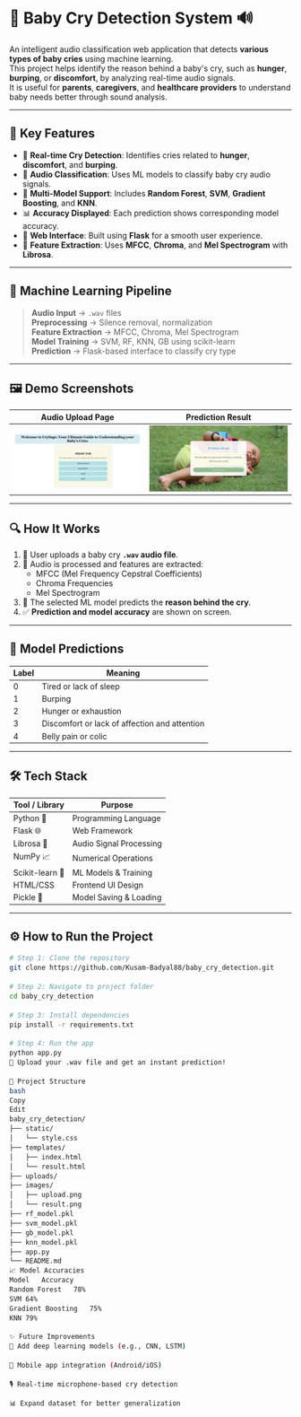 # 👶 **Baby Cry Detection System** 🔊  
An intelligent audio classification web application that detects **various types of baby cries** using machine learning.  
This project helps identify the reason behind a baby's cry, such as **hunger**, **burping**, or **discomfort**, by analyzing real-time audio signals.  
It is useful for **parents**, **caregivers**, and **healthcare providers** to understand baby needs better through sound analysis.

---

## 🚀 **Key Features**

- 🎯 **Real-time Cry Detection**: Identifies cries related to **hunger**, **discomfort**, and **burping**.
- 🎤 **Audio Classification**: Uses ML models to classify baby cry audio signals.
- 🧠 **Multi-Model Support**: Includes **Random Forest**, **SVM**, **Gradient Boosting**, and **KNN**.
- 📊 **Accuracy Displayed**: Each prediction shows corresponding model accuracy.
- 📁 **Web Interface**: Built using **Flask** for a smooth user experience.
- 🧩 **Feature Extraction**: Uses **MFCC**, **Chroma**, and **Mel Spectrogram** with **Librosa**.

---

## 🧠 **Machine Learning Pipeline**

> **Audio Input** → `.wav` files  
> **Preprocessing** → Silence removal, normalization  
> **Feature Extraction** → MFCC, Chroma, Mel Spectrogram  
> **Model Training** → SVM, RF, KNN, GB using scikit-learn  
> **Prediction** → Flask-based interface to classify cry type

---

## 🖼️ **Demo Screenshots**

| Audio Upload Page | Prediction Result |
|-------------------|-------------------|
| ![Upload Page](https://github.com/Kusam-Badyal88/baby_cry_detection/blob/master/baby_cry_detection/upload.png?raw=true) | ![Result Page](https://github.com/Kusam-Badyal88/baby_cry_detection/blob/master/baby_cry_detection/result.png?raw=true) |

---

## 🔍 **How It Works**

1. 🎵 User uploads a baby cry **`.wav` audio file**.
2. 🧪 Audio is processed and features are extracted:
   - MFCC (Mel Frequency Cepstral Coefficients)
   - Chroma Frequencies
   - Mel Spectrogram
3. 🧠 The selected ML model predicts the **reason behind the cry**.
4. ✅ **Prediction and model accuracy** are shown on screen.

---

## 🧠 **Model Predictions**

| Label | Meaning                                        |
|-------|------------------------------------------------|
| 0     | Tired or lack of sleep                         |
| 1     | Burping                                        |
| 2     | Hunger or exhaustion                           |
| 3     | Discomfort or lack of affection and attention  |
| 4     | Belly pain or colic                            |

---

## 🛠️ **Tech Stack**

| Tool / Library    | Purpose                      |
|-------------------|------------------------------|
| Python 🐍         | Programming Language          |
| Flask 🌐          | Web Framework                |
| Librosa 🎵        | Audio Signal Processing      |
| NumPy 📈          | Numerical Operations          |
| Scikit-learn 🤖   | ML Models & Training         |
| HTML/CSS          | Frontend UI Design           |
| Pickle 🧪         | Model Saving & Loading       |

---

## ⚙️ **How to Run the Project**

```bash
# Step 1: Clone the repository
git clone https://github.com/Kusam-Badyal88/baby_cry_detection.git

# Step 2: Navigate to project folder
cd baby_cry_detection

# Step 3: Install dependencies
pip install -r requirements.txt

# Step 4: Run the app
python app.py
🎤 Upload your .wav file and get an instant prediction!

📂 Project Structure
bash
Copy
Edit
baby_cry_detection/
├── static/
│   └── style.css
├── templates/
│   ├── index.html
│   └── result.html
├── uploads/
├── images/
│   ├── upload.png
│   └── result.png
├── rf_model.pkl
├── svm_model.pkl
├── gb_model.pkl
├── knn_model.pkl
├── app.py
└── README.md
📈 Model Accuracies
Model	Accuracy
Random Forest	78%
SVM	64%
Gradient Boosting	75%
KNN	79%

✨ Future Improvements
🧠 Add deep learning models (e.g., CNN, LSTM)

📱 Mobile app integration (Android/iOS)

🎙️ Real-time microphone-based cry detection

📊 Expand dataset for better generalization


